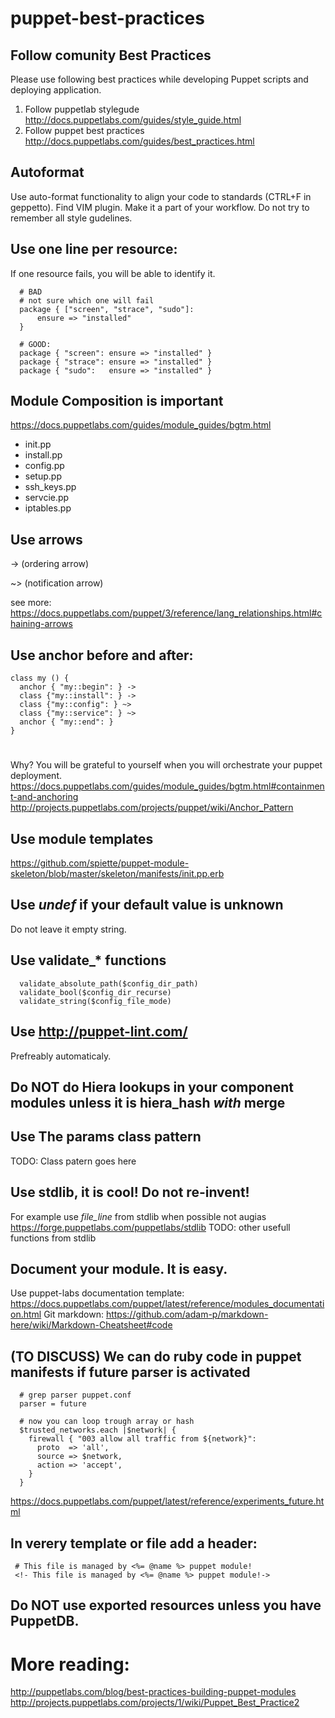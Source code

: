 puppet-best-practices
=====================

## Follow  comunity Best Practices
Please use following best practices while developing Puppet scripts and deploying application.
1. Follow puppetlab stylegude
http://docs.puppetlabs.com/guides/style_guide.html
2. Follow puppet best practices
http://docs.puppetlabs.com/guides/best_practices.html


##  Autoformat
Use auto-format functionality to align your code to standards (CTRL+F in geppetto). 
Find VIM plugin. 
Make it a part of your workflow. Do not try to remember all style gudelines. 

##  Use one line per resource:
If one resource fails, you will be able to identify it.

```puppet
  # BAD
  # not sure which one will fail
  package { ["screen", "strace", "sudo"]: 
      ensure => "installed"
  }
```

```puppet
  # GOOD:
  package { "screen": ensure => "installed" }
  package { "strace": ensure => "installed" }
  package { "sudo":   ensure => "installed" }
```

## Module Composition is important
https://docs.puppetlabs.com/guides/module_guides/bgtm.html
- init.pp  
- install.pp 
- config.pp 
- setup.pp 
- ssh_keys.pp 
- servcie.pp 
- iptables.pp 

## Use arrows

-> (ordering arrow)

~> (notification arrow)

see more:  https://docs.puppetlabs.com/puppet/3/reference/lang_relationships.html#chaining-arrows


## Use anchor before and after: 

```puppet
class my () {
  anchor { "my::begin": } ->
  class {"my::install": } ->
  class {"my::config": } ~>
  class {"my::service": } ~>
  anchor { "my::end": }
}
```
#

Why? You will be grateful to yourself when you will orchestrate your puppet deployment.  
https://docs.puppetlabs.com/guides/module_guides/bgtm.html#containment-and-anchoring
http://projects.puppetlabs.com/projects/puppet/wiki/Anchor_Pattern



## Use module templates
https://github.com/spiette/puppet-module-skeleton/blob/master/skeleton/manifests/init.pp.erb


## Use *undef* if your default value is unknown
Do not leave it empty string. 


## Use validate_*  functions
```puppet
  validate_absolute_path($config_dir_path)
  validate_bool($config_dir_recurse)
  validate_string($config_file_mode)
```


## Use http://puppet-lint.com/
Prefreably automaticaly. 

## Do NOT do Hiera lookups in your component modules unless it is hiera_hash _with_ merge

## Use The params class pattern
TODO: Class patern goes here

## Use stdlib, it is cool! Do not re-invent!
For example use *file_line* from stdlib when possible not augias
https://forge.puppetlabs.com/puppetlabs/stdlib
TODO: other usefull functions from stdlib

## Document your module. It is easy. 
Use puppet-labs documentation template: 
https://docs.puppetlabs.com/puppet/latest/reference/modules_documentation.html
Git markdown: 
https://github.com/adam-p/markdown-here/wiki/Markdown-Cheatsheet#code


## (TO DISCUSS) We can do ruby code in puppet manifests if future parser is activated 

```
  # grep parser puppet.conf
  parser = future
```
  
  
```puppet
  # now you can loop trough array or hash
  $trusted_networks.each |$network| {
    firewall { "003 allow all traffic from ${network}":
      proto  => 'all',
      source => $network,
      action => 'accept',
    }
  }
```
https://docs.puppetlabs.com/puppet/latest/reference/experiments_future.html



## In verery template or file add a header: 

     # This file is managed by <%= @name %> puppet module! 
     <!- This file is managed by <%= @name %> puppet module!-> 

## Do NOT use exported resources unless you have PuppetDB. 


# More reading: 

http://puppetlabs.com/blog/best-practices-building-puppet-modules
http://projects.puppetlabs.com/projects/1/wiki/Puppet_Best_Practice2
